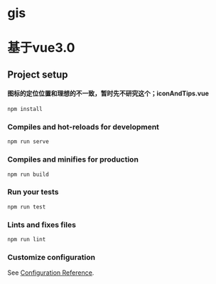 # gis
# 基于vue3.0
## Project setup
#### 图标的定位位置和理想的不一致，暂时先不研究这个；iconAndTips.vue
```
npm install
```

### Compiles and hot-reloads for development
```
npm run serve
```

### Compiles and minifies for production
```
npm run build
```

### Run your tests
```
npm run test
```

### Lints and fixes files
```
npm run lint
```

### Customize configuration
See [Configuration Reference](https://cli.vuejs.org/config/).
